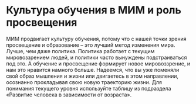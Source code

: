 # Культура обучения в МИМ и роль просвещения

МИМ продвигает культуру обучения, потому что с нашей точки зрения просвещение и образование – это лучший метод изменения мира. Лучше, чем даже политика. Политика работает с текущим мировоззрением людей, и политики часто вынуждены подстраиваться под это. А обучение и просвещение формирует новое мировоззрение, и нам это нравится намного больше.
Надеемся, что вы уже поменяли свой образ мышления и жизни или двигаетесь в этом направлении, осознанно прокладывая свою новую траекторию жизни. Для понимания текущего уровня используйте таблицу из подраздела «Развитие человека в зависимости от возраста».
